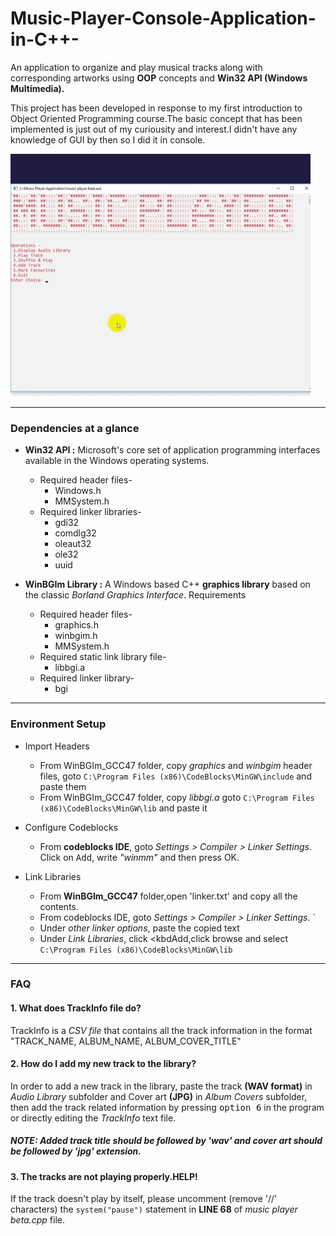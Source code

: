 # Music-Player-Console-Application-in-C++-
An application to organize and play musical tracks along with corresponding artworks using **OOP** concepts and **Win32 API (Windows Multimedia).**

This project has been developed in response to my first introduction to Object Oriented Programming course.The basic concept that has been implemented is just out of my curiousity and interest.I didn't have any knowledge of GUI by then so I did it in console.

![music player app showing artworks](mp_demoGif.gif)

---
### Dependencies at a glance

- **Win32 API :** Microsoft's core set of application programming interfaces available in the Windows operating systems. 
	- Required header files-
		- Windows.h
		- MMSystem.h 	 
	- Required linker libraries-
		- gdi32
		- comdlg32
		- oleaut32
		- ole32
		- uuid 

- **WinBGIm Library :** A Windows based C++ **graphics library** based on the classic _Borland Graphics Interface_. Requirements
	- Required header files-
		- graphics.h
		- winbgim.h
		- MMSystem.h
	- Required static link library file-
		- libbgi.a	 	 
	- Required linker library-
		- bgi
---
### Environment Setup


- Import Headers  
    - From WinBGIm_GCC47 folder, copy _graphics_ and _winbgim_ header files, goto `C:\Program Files (x86)\CodeBlocks\MinGW\include` and paste them
    - From WinBGIm_GCC47 folder, copy _libbgi.a_
     goto `C:\Program Files (x86)\CodeBlocks\MinGW\lib` and paste it

- Configure Codeblocks
    - From **codeblocks IDE**, goto _Settings > Compiler > Linker Settings_.
   Click on <kbd>Add</kbd>, write _"winmm"_ and then press OK.

- Link Libraries
	- From **WinBGIm_GCC47** folder,open 'linker.txt' and copy all the contents.
   	- From codeblocks IDE, goto _Settings > Compiler > Linker Settings_.	`
   	- Under _other linker options_, paste the copied text
   	- Under _Link Libraries_, click <kbdAdd</kbd>,click browse and select `C:\Program Files (x86)\CodeBlocks\MinGW\lib`

---

### FAQ

#### 1. What does **TrackInfo** file do?
TrackInfo is a _CSV file_ that contains all the track information in the format "TRACK_NAME, ALBUM_NAME, ALBUM_COVER_TITLE"

#### 2. How do I add my new track to the library?
In order to add a new track in the library, paste the track **(WAV format)** in _Audio Library_ subfolder and Cover art **(JPG)** in _Album Covers_ subfolder, then add the track related information by pressing <kbd>option 6</kbd> in the program or directly editing the _TrackInfo_ text file.

##### NOTE: Added track title should be followed by 'wav' and cover art should be followed by 'jpg' extension.

#### 3. The tracks are not playing properly.HELP!
If the track doesn't play by itself, please uncomment (remove '//' characters) the `system("pause")` statement in **LINE 68** of _music player beta.cpp_ file.
